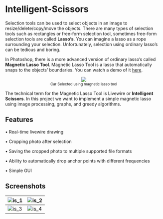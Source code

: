 # Intelligent-Scissors
Selection tools can be used to select objects in an image to resize/delete/copy/move the objects. There are many types of selection tools such as rectangles or free-form selection tool, sometimes free-form selection tools are called **Lasso’s**. You can imagine a lasso as a rope surrounding your selection. Unfortunately, selection using ordinary lasso’s can be tedious and boring.

In Photoshop, there is a more advanced version of ordinary lasso’s called **Magnetic Lasso Tool**.   Magnetic Lasso Tool is a lasso that automatically snaps to the objects’ boundaries. You can watch a demo of it [here](https://www.youtube.com/watch?v=0rQEctxkjBM&ab_channel=CreativeBloq).

<p align="center">
  <img src=https://user-images.githubusercontent.com/60978780/170697787-e6675309-9129-493f-8980-209731af41ee.png><br>
  <sub>Car Selected using magnetic lasso tool</sub>
</p>
The technical term for the Magnetic Lasso Tool is Livewire or <strong>Intelligent Scissors</strong>. In this project we want to implement a simple magnetic lasso using image processing, graphs, and greedy algorithms.

## Features
• Real-time livewire drawing 

• Cropping photo after selection

• Saving the cropped photo to multiple supported file formats

• Ability to automatically drop anchor points with different frequencies

• Simple GUI

## Screenshots

| ![is_1][01] | ![is_2][02] |
| --- | --- |
| ![is_3][03] | ![is_4][04] |

[01]: https://imgur.com/kblo4GR.jpg
[02]: https://imgur.com/Wa4pyBy.jpg
[03]: https://imgur.com/oykXWJw.jpg
[04]: https://imgur.com/A7Pf6Mo.jpg
